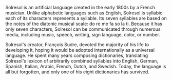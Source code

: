 <!--
title: Solresol
description: A transcoder for a lost musical language
-->

Solresol is an artificial language created in the early 1800s by a French musician. Unlike alphabetic languages such
as English, Solresol is syllabic: each of its characters represents a syllable. Its seven syllables are based on the
notes of the diatonic musical scale: do re me fa so la ti. Because it has only seven characters, Solresol can be
communicated through numerous media, including music, speech, writing, sign language, color, or number.

Solresol's creator, François Sudre, devoted the majority of his life to developing it, hoping it would be adopted
internationally as a universal language. He spent many years composing dictionaries, translating Solresol's lexicon
of arbitrarily combined syllables into English, German, Spanish, Italian, Arabic, French, Dutch, and Swedish.
Today, the language is all but forgotten, and only one of his eight dictionaries has survived.


<object width="600" height="345"><param name="allowfullscreen" value="true" /><param name="allowscriptaccess" value="always" /><param name="movie" value="http://vimeo.com/moogaloop.swf?clip_id=4954053&amp;server=vimeo.com&amp;show_title=0&amp;show_byline=0&amp;show_portrait=0&amp;color=ffffff&amp;fullscreen=1" /><embed src="http://vimeo.com/moogaloop.swf?clip_id=4954053&amp;server=vimeo.com&amp;show_title=0&amp;show_byline=0&amp;show_portrait=0&amp;color=ffffff&amp;fullscreen=1" type="application/x-shockwave-flash" allowfullscreen="true" allowscriptaccess="always" width="600" height="345"></embed></object>
